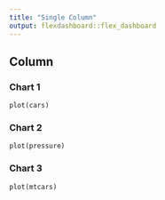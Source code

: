 ```yaml
---
title: "Single Column"
output: flexdashboard::flex_dashboard
---
```

    
Column
-------------------------------------
    
### Chart 1
    
```{r}
plot(cars)
```
    
### Chart 2

```{r}
plot(pressure)
```

### Chart 3

```{r}
plot(mtcars)
```



